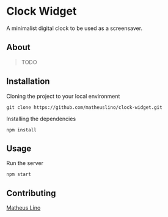 # Clock Widget
A minimalist digital clock to be used as a screensaver.

## About
> TODO

## Installation
Cloning the project to your local environment
```
git clone https://github.com/matheuslino/clock-widget.git
```

Installing the dependencies
```
npm install
```

## Usage
Run the server
```
npm start
```

## Contributing
[Matheus Lino](https://github.com/matheuslino)